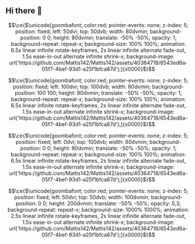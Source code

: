 ## Hi there 👋

<!--
**Mattis142/Mattis142** is a ✨ _special_ ✨ repository because its `README.md` (this file) appears on your GitHub profile.

Here are some ideas to get you started:

- 🔭 I’m currently working on ...
- 🌱 I’m currently learning ...
- 👯 I’m looking to collaborate on ...
- 🤔 I’m looking for help with ...
- 💬 Ask me about ...
- 📫 How to reach me: ...
- 😄 Pronouns: ...
- ⚡ Fun fact: ...
-->
```math
\ce{$\unicode[goombafont; color:red; pointer-events: none; z-index: 5; position: fixed; left: 50dvi; top: 50dvb; width: 80dvmin; background-position: 0 0; height: 80dvmin; translate: -50% -50%; opacity: 1; background-repeat: repeat-x; background-size: 100% 100%; animation: 6.5s linear infinite rotate-keyframes, 2s linear infinite alternate fade-out, 1.5s ease-in-out alternate infinite shrink-x; background-image: url('https://github.com/Mattis142/Mattis142/assets/40364718/6543ed6a-05f7-4bef-93d1-a25f1bfca87d');]{x0000}$}
```

```math
\ce{$\unicode[goombafont; color:red; pointer-events: none; z-index: 5; position: fixed; left: 100dvi; top: 100dvb; width: 80dvmin; background-position: 100 100; height: 80dvmin; translate: -50% -50%; opacity: 1; background-repeat: repeat-x; background-size: 100% 100%; animation: 6.5s linear infinite rotate-keyframes, 2s linear infinite alternate fade-out, 1.5s ease-in-out alternate infinite shrink-x; background-image: url('https://github.com/Mattis142/Mattis142/assets/40364718/6543ed6a-05f7-4bef-93d1-a25f1bfca87d');]{x0000}$}
```

```math
\ce{$\unicode[goombafont; color:red; pointer-events: none; z-index: 5; position: fixed; left: 0dvi; top: 100dvb; width: 80dvmin; background-position: 0 0; height: 80dvmin; translate: -50% -50%; opacity: 1; background-repeat: repeat-x; background-size: 100% 100%; animation: 6.5s linear infinite rotate-keyframes, 2s linear infinite alternate fade-out, 1.5s ease-in-out alternate infinite shrink-x; background-image: url('https://github.com/Mattis142/Mattis142/assets/40364718/6543ed6a-05f7-4bef-93d1-a25f1bfca87d');]{x0000}$}
```
```math
\ce{$\unicode[goombafont; color:red; pointer-events: none; z-index: 5; position: fixed; left: 50dvi; top: 50dvb; width: 100dvmin; background-position: 0 0; height: 200dvmin; translate: -50% -50%; opacity: 0,3; background-repeat: repeat-x; background-size: 1000% 1000%; animation: 2.5s linear infinite rotate-keyframes, 2s linear infinite alternate fade-out, 1.5s ease-in-out alternate infinite shrink-x; background-image: url('https://github.com/Mattis142/Mattis142/assets/40364718/6543ed6a-05f7-4bef-93d1-a25f1bfca87d');]{x0000}$}
```
